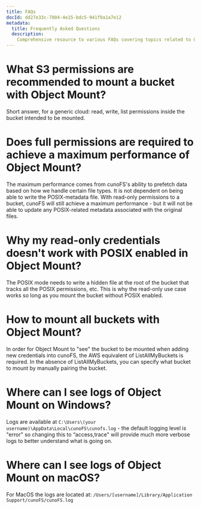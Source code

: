 ```yaml
---
title: FAQs
docId: dd27e33c-7804-4e15-bdc5-941f9a1a7e12
metadata:
  title: Frequently Asked Questions
  description:
    Comprehensive resource to various FAQs covering topics related to Object Mount.
---
```

# What S3 permissions are recommended to mount a bucket with Object Mount?
Short answer, for a generic cloud: read, write, list permissions inside the bucket intended to be mounted.

# Does full permissions are required to achieve a maximum performance of Object Mount?
The maximum performance comes from cunoFS's ability to prefetch data based on how we handle certain file types. It is not dependent on being able to write the POSIX-metadata file. With read-only permissions to a bucket, cunoFS will still achieve a maximum performance - but it will not be able to update any POSIX-related metadata associated with the original files.

# Why my read-only credentials doesn't work with POSIX enabled in Object Mount?
The POSIX mode needs to write a hidden file at the root of the bucket that tracks all the POSIX permissions, etc. This is why the read-only use case works so long as you mount the bucket without POSIX enabled.

# How to mount all buckets with Object Mount?
In order for Object Mount to "see" the bucket to be mounted when adding new credentials into cunoFS, the AWS equivalent of ListAllMyBuckets is required. In the absence of ListAllMyBuckets, you can specify what bucket to mount by manually pairing the bucket.

# Where can I see logs of Object Mount on Windows?
Logs are available at `C:\Users\(your username)\AppData\Local\cunoFS\cunofs.log` - the default logging level is "error" so changing this to “access,trace" will provide much more verbose logs to better understand what is going on.

# Where can I see logs of Object Mount on macOS?
For MacOS the logs are located at:
`/Users/[username]/Library/Application Support/cunoFS/cunoFS.log`